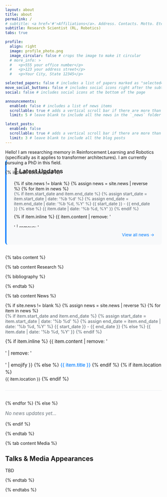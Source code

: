```yaml
---
layout: about
title: about
permalink: /
# subtitle: <a href='#'>Affiliations</a>. Address. Contacts. Motto. Etc.
subtitle: Research Scientist (RL, Robotics)
tabs: true

profile:
  align: right
  image: profile_photo.png
  image_circular: false # crops the image to make it circular
  # more_info: >
  #   <p>555 your office number</p>
  #   <p>123 your address street</p>
  #   <p>Your City, State 12345</p>

selected_papers: false # includes a list of papers marked as "selected={true}"
move_social_buttons: false # includes social icons right after the subtitle
social: false # includes social icons at the bottom of the page

announcements:
  enabled: false # includes a list of news items
  scrollable: true # adds a vertical scroll bar if there are more than 3 news items
  limit: 5 # leave blank to include all the news in the `_news` folder

latest_posts:
  enabled: false
  scrollable: true # adds a vertical scroll bar if there are more than 3 new posts items
  limit: 3 # leave blank to include all the blog posts
---
```


Hello! I am researching memory in Reinforcement Learning and Robotics (specifically as it applies to transformer architectures). I am currently pursuing a PhD in this field.

<div class="social social-inline">
  <div class="contact-icons">{% include social.liquid %}</div>
</div>

<!-- Mini News Section -->
<div class="mini-news-section" style="margin: -3rem 0 2rem 0; padding: 1.5rem; background-color: #f8f9fa; border-radius: 8px; border-left: 4px solid #007bff; max-width: 600px;">
  <h3 style="margin-top: 0; color: #333; font-size: 1.2rem;">📰 Latest Updates</h3>
  <div class="mini-news-container" style="max-height: 150px; overflow-y: auto;">
    {% if site.news != blank %}
      {% assign news = site.news | reverse %}
      {% for item in news %}
        <div class="mini-news-item" style="margin-bottom: 1rem; padding-bottom: 1rem; border-bottom: 1px solid #e9ecef;">
          <div class="mini-news-date" style="font-size: 0.85rem; color: #6c757d; font-weight: 500; margin-bottom: 0.5rem;">
            {% if item.start_date and item.end_date %}
              {% assign start_date = item.start_date | date: '%b %d' %}
              {% assign end_date = item.end_date | date: '%b %d, %Y' %}
              {{ start_date }} - {{ end_date }}
            {% else %}
              {{ item.date | date: '%b %d, %Y' }}
            {% endif %}
          </div>
          <div class="mini-news-content" style="font-size: 0.9rem; line-height: 1.4;">
            {% if item.inline %}
              {{ item.content | remove: '<p>' | remove: '</p>' | emojify }}
            {% else %}
              <a href="{{ item.url | relative_url }}" style="text-decoration: none; color: #007bff;">{{ item.title }}</a>
            {% endif %}
            {% if item.location %}
              <br><small style="color: #6c757d; font-size: 0.75rem;">{{ item.location }}</small>
            {% endif %}
          </div>
        </div>
      {% endfor %}
    {% else %}
      <p style="font-size: 0.9rem; color: #6c757d; font-style: italic;">No news updates yet...</p>
    {% endif %}
  </div>
  <div style="margin-top: 1rem; text-align: right;">
    <a href="/news/" style="font-size: 0.85rem; color: #007bff; text-decoration: none;">View all news →</a>
  </div>
</div>

{% tabs content %}

{% tab content Research %}



<div class="publications">
{% bibliography %}
</div>

{% endtab %}

{% tab content News %}

<div class="news-section-full">
  {% if site.news != blank %}
    {% assign news = site.news | reverse %}
    {% for item in news %}
      <div class="news-item-full" style="margin-bottom: 2rem; padding-bottom: 1.5rem; border-bottom: 1px solid #e9ecef;">
        <div class="news-date-full" style="font-size: 0.9rem; color: #6c757d; font-weight: 500; margin-bottom: 0.75rem;">
          {% if item.start_date and item.end_date %}
            {% assign start_date = item.start_date | date: '%b %d' %}
            {% assign end_date = item.end_date | date: '%b %d, %Y' %}
            {{ start_date }} - {{ end_date }}
          {% else %}
            {{ item.date | date: '%b %d, %Y' }}
          {% endif %}
        </div>
        <div class="news-content-full" style="font-size: 0.95rem; line-height: 1.5;">
          {% if item.inline %}
            {{ item.content | remove: '<p>' | remove: '</p>' | emojify }}
          {% else %}
            <a href="{{ item.url | relative_url }}" style="text-decoration: none; color: #007bff; font-weight: 500;">{{ item.title }}</a>
          {% endif %}
          {% if item.location %}
            <br><small class="text-muted" style="font-size: 0.85rem;">{{ item.location }}</small>
          {% endif %}
        </div>
      </div>
    {% endfor %}
  {% else %}
    <p style="font-size: 0.95rem; color: #6c757d; font-style: italic;">No news updates yet...</p>
  {% endif %}
</div>

{% endtab %}

{% tab content Media %}

## Talks & Media Appearances
TBD

<!-- Most of the talks and sources are in my native language - Russian.

**2025** - [Talk](#) at AIRI summer school about Latent Action Models and their limitations, based on my ICML 2025 paper.

**2024** - [Short talk](#) at AIRI about XLand-MiniGrid, which was accepted to NeurIPS 2024.

**2024** - [Blog](#) post about XLand-100B dataset, largest to date in in-context RL.

**2024** - Short Forbes [interview](#), about my story and the research for which I won the Yandex ML Prize ([video in russian](#)).

**2023** - Democratizing Meta-RL Research talk presenting XLand-MiniGrid library ([video in russian](#)) -->

{% endtab %}

{% endtabs %}
